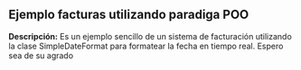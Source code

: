 ## Ejemplo facturas utilizando paradiga POO

**Descripción:** Es un ejemplo sencillo de un sistema de facturación utilizando la clase SimpleDateFormat para formatear la fecha en tiempo real. Espero sea de su agrado
